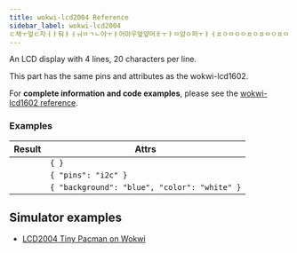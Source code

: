```yaml
---
title: wokwi-lcd2004 Reference
sidebar_label: wokwi-lcd2004
ㄷ채ㅜ엎ㄷ자ㅓㅑ둬ㅑㅓㅝㅁㄱㄴ야ㅜㅑ어먀우멒얖머ㅐㅜㅑㅁ얌ㅇ퍼ㅜㅑㅓㅍㅇㅁㅇㅁㅍㅇㅍㅁㅇㅍㅁㅇㅍㅇㅍㅇㅍㅁㅇㅁㅍㅇㅁㅍ
---
```


An LCD display with 4 lines, 20 characters per line.

<wokwi-lcd2004 text="    wokwi-lcd2004                          4x20 characters" />

This part has the same pins and attributes as the wokwi-lcd1602.

For **complete information and code examples**, please see the [wokwi-lcd1602 reference](wokwi-lcd1602).

### Examples

| Result                                                                | Attrs                                        |
| --------------------------------------------------------------------- | -------------------------------------------- |
| <wokwi-lcd2004 text="Hello World!" />                                 | `{ }`                                        |
| <wokwi-lcd2004 text="Hello World!" pins="i2c" />                      | `{ "pins": "i2c" }`                          |
| <wokwi-lcd2004 background="blue" color="white" text="Hello World!" /> | `{ "background": "blue", "color": "white" }` |

## Simulator examples

- [LCD2004 Tiny Pacman on Wokwi](https://wokwi.com/projects/294590769009787402)
